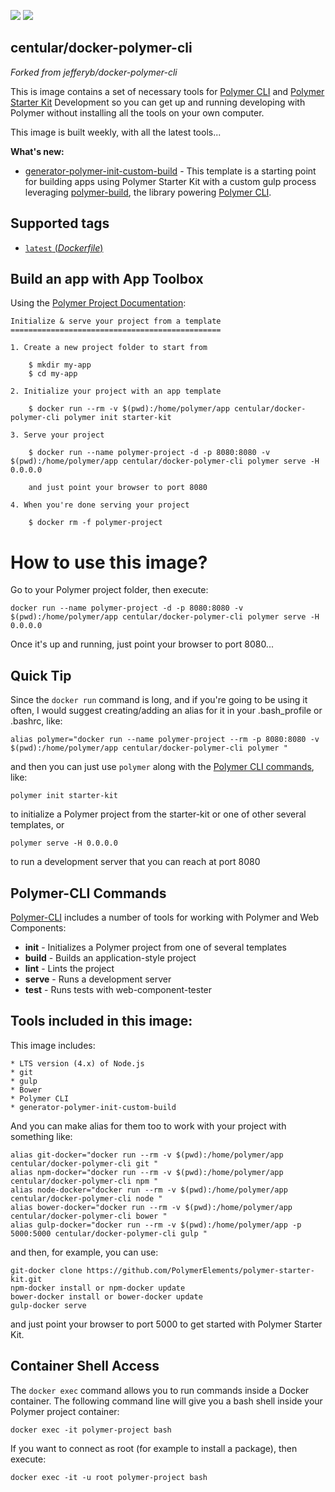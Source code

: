 [![](https://images.microbadger.com/badges/version/centular/polymer-cli.svg)](http://microbadger.com/images/centular/polymer-cli "Get your own version badge on microbadger.com") [![](https://images.microbadger.com/badges/image/centular/polymer-cli.svg)](http://microbadger.com/images/centular/polymer-cli "Get your own image badge on microbadger.com")

## centular/docker-polymer-cli

*Forked from jefferyb/docker-polymer-cli*

This is image contains a set of necessary tools for [Polymer CLI](https://www.polymer-project.org/1.0/start/toolbox/set-up) and [Polymer Starter Kit](https://github.com/PolymerElements/polymer-starter-kit) Development so you can get up and running developing with Polymer without installing all the tools on your own computer.

This image is built weekly, with all the latest tools...

__What's new:__
* [generator-polymer-init-custom-build](https://github.com/PolymerElements/generator-polymer-init-custom-build) - This template is a starting point for building apps using Polymer Starter Kit with a custom gulp process leveraging [polymer-build](https://github.com/Polymer/polymer-build), the library powering [Polymer CLI](https://github.com/Polymer/polymer-cli).

## Supported tags

-	[`latest` (*Dockerfile*)](https://github.com/centular/docker-polymer-cli/blob/master/Dockerfile)

## Build an app with App Toolbox

Using the [Polymer Project Documentation](https://www.polymer-project.org/1.0/start/toolbox/set-up):

	Initialize & serve your project from a template
	===============================================

	1. Create a new project folder to start from

		$ mkdir my-app
		$ cd my-app

	2. Initialize your project with an app template

		$ docker run --rm -v $(pwd):/home/polymer/app centular/docker-polymer-cli polymer init starter-kit

	3. Serve your project

		$ docker run --name polymer-project -d -p 8080:8080 -v $(pwd):/home/polymer/app centular/docker-polymer-cli polymer serve -H 0.0.0.0

		and just point your browser to port 8080

	4. When you're done serving your project

		$ docker rm -f polymer-project

# How to use this image?

Go to your Polymer project folder, then execute:

```console
docker run --name polymer-project -d -p 8080:8080 -v $(pwd):/home/polymer/app centular/docker-polymer-cli polymer serve -H 0.0.0.0
```

Once it's up and running, just point your browser to port 8080...

## Quick Tip

Since the `docker run` command is long, and if you're going to be using it often, I would suggest creating/adding an alias for it in your .bash_profile or .bashrc, like:

```console
alias polymer="docker run --name polymer-project --rm -p 8080:8080 -v $(pwd):/home/polymer/app centular/docker-polymer-cli polymer "
```

and then you can just use `polymer` along with the [Polymer CLI commands](https://github.com/Polymer/polymer-cli), like:

```console
polymer init starter-kit
```
to initialize a Polymer project from the starter-kit or one of other several templates, or

```console
polymer serve -H 0.0.0.0
```
to run a development server that you can reach at port 8080

## Polymer-CLI Commands

[Polymer-CLI](https://github.com/Polymer/polymer-cli) includes a number of tools for working with Polymer and Web Components:

  * __init__ - Initializes a Polymer project from one of several templates
  * __build__	- Builds an application-style project
  * __lint__ - Lints the project
  * __serve__	- Runs a development server
  * __test__ - Runs tests with web-component-tester

## Tools included in this image:

This image includes:

	* LTS version (4.x) of Node.js
	* git
	* gulp
	* Bower
	* Polymer CLI
	* generator-polymer-init-custom-build

And you can make alias for them too to work with your project with something like:
```console
alias git-docker="docker run --rm -v $(pwd):/home/polymer/app centular/docker-polymer-cli git "
alias npm-docker="docker run --rm -v $(pwd):/home/polymer/app centular/docker-polymer-cli npm "
alias node-docker="docker run --rm -v $(pwd):/home/polymer/app centular/docker-polymer-cli node "
alias bower-docker="docker run --rm -v $(pwd):/home/polymer/app centular/docker-polymer-cli bower "
alias gulp-docker="docker run --rm -v $(pwd):/home/polymer/app -p 5000:5000 centular/docker-polymer-cli gulp "
```
and then, for example, you can use:

```console
git-docker clone https://github.com/PolymerElements/polymer-starter-kit.git
npm-docker install or npm-docker update
bower-docker install or bower-docker update
gulp-docker serve
```
and just point your browser to port 5000 to get started with Polymer Starter Kit.

## Container Shell Access

The `docker exec` command allows you to run commands inside a Docker container. The following command line will give you a bash shell inside your Polymer project container:

```console
docker exec -it polymer-project bash
```

If you want to connect as root (for example to install a package), then execute:

```console
docker exec -it -u root polymer-project bash
```
